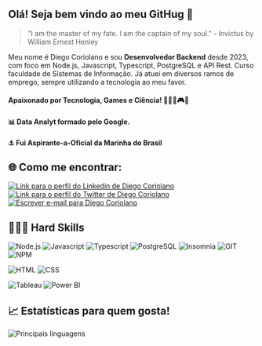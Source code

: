 ## Olá! Seja bem vindo ao meu GitHug 🚀

> "I am the master of my fate. I am the captain of my soul." - Invictus by William Ernest Henley

Meu nome é Diego Coriolano e sou **Desenvolvedor Backend** desde 2023, com foco em Node.js, Javascript, Typescript, PostgreSQL e API Rest. Curso faculdade de Sistemas de Informação. Já atuei em diversos ramos de emprego, sempre utilizando a tecnologia ao meu favor.

#### Apaixonado por Tecnologia, Games e Ciência! 👨🏻‍💻🎮🔭

#### 📊 Data Analyt formado pelo Google.

#### ⚓ Fui Aspirante-a-Oficial da Marinha do Brasil

## 🌐 Como me encontrar:

[![Link para o perfil do Linkedin de Diego Coriolano](https://img.shields.io/badge/LinkedIn-0A66C2.svg?style=for-the-badge&logo=LinkedIn&logoColor=white)](https://www.linkedin.com/in/diego-coriolano/)
[![Link para o perfil do Twitter de Diego Coriolano](https://img.shields.io/badge/Twitter-1D9BF0.svg?style=for-the-badge&logo=Twitter&logoColor=white)](https://twitter.com/CDiegoCori)
[![Escrever e-mail para Diego Coriolano](https://img.shields.io/badge/Gmail-EA4335.svg?style=for-the-badge&logo=Gmail&logoColor=white)](mailto:diegoo.dm@gmail.com)

## 👨🏻‍💻 Hard Skills

![Node.js](https://img.shields.io/badge/Node.js-339933.svg?style=for-the-badge&logo=nodedotjs&logoColor=white)
![Javascript](https://img.shields.io/badge/JavaScript-F7DF1E.svg?style=for-the-badge&logo=JavaScript&logoColor=black)
![Typescript](https://img.shields.io/badge/TypeScript-3178C6.svg?style=for-the-badge&logo=TypeScript&logoColor=white)
![PostgreSQL](https://img.shields.io/badge/PostgreSQL-4169E1.svg?style=for-the-badge&logo=PostgreSQL&logoColor=white)
![Insomnia](https://img.shields.io/badge/Insomnia-4000BF.svg?style=for-the-badge&logo=Insomnia&logoColor=white)
![GIT](https://img.shields.io/badge/Git-F05032.svg?style=for-the-badge&logo=Git&logoColor=white)
![NPM](https://img.shields.io/badge/npm-CB3837.svg?style=for-the-badge&logo=npm&logoColor=white)

![HTML](https://img.shields.io/badge/HTML5-E34F26.svg?style=for-the-badge&logo=HTML5&logoColor=white)
![CSS](https://img.shields.io/badge/CSS3-1572B6.svg?style=for-the-badge&logo=CSS3&logoColor=white)

![Tableau](https://img.shields.io/badge/Tableau-E97627.svg?style=for-the-badge&logo=Tableau&logoColor=white)
![Power BI](https://img.shields.io/badge/Power%20BI-F2C811.svg?style=for-the-badge&logo=Power-BI&logoColor=black)

## 📈 Estatísticas para quem gosta!

![Principais linguagens](https://github-readme-stats.vercel.app/api/top-langs/?username=DiegoCoriolano)



